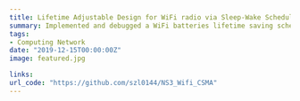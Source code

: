 ```yaml
---
title: Lifetime Adjustable Design for WiFi radio via Sleep-Wake Scheduling in Network Simulator 3 (NS-3)
summary: Implemented and debugged a WiFi batteries lifetime saving scheduling algorithm for CSMA protocol in Network Simulator 3 (NS-3) using C/C++ under Linux Ubuntu system
tags:
- Computing Network
date: "2019-12-15T00:00:00Z"
image: featured.jpg

links:
url_code: "https://github.com/szl0144/NS3_Wifi_CSMA"
---
```


